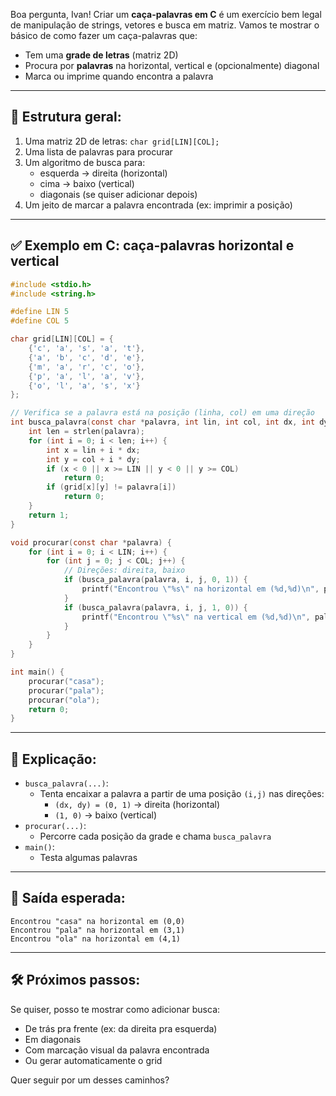 Boa pergunta, Ivan! Criar um **caça-palavras em C** é um exercício bem legal de manipulação de strings, vetores e busca em matriz. Vamos te mostrar o básico de como fazer um caça-palavras que:

- Tem uma **grade de letras** (matriz 2D)
- Procura por **palavras** na horizontal, vertical e (opcionalmente) diagonal
- Marca ou imprime quando encontra a palavra

---

## 🧠 Estrutura geral:

1. Uma matriz 2D de letras: `char grid[LIN][COL];`
2. Uma lista de palavras para procurar
3. Um algoritmo de busca para:
   - esquerda → direita (horizontal)
   - cima → baixo (vertical)
   - diagonais (se quiser adicionar depois)
4. Um jeito de marcar a palavra encontrada (ex: imprimir a posição)

---

## ✅ Exemplo em C: caça-palavras horizontal e vertical

```c
#include <stdio.h>
#include <string.h>

#define LIN 5
#define COL 5

char grid[LIN][COL] = {
    {'c', 'a', 's', 'a', 't'},
    {'a', 'b', 'c', 'd', 'e'},
    {'m', 'a', 'r', 'c', 'o'},
    {'p', 'a', 'l', 'a', 'v'},
    {'o', 'l', 'a', 's', 'x'}
};

// Verifica se a palavra está na posição (linha, col) em uma direção
int busca_palavra(const char *palavra, int lin, int col, int dx, int dy) {
    int len = strlen(palavra);
    for (int i = 0; i < len; i++) {
        int x = lin + i * dx;
        int y = col + i * dy;
        if (x < 0 || x >= LIN || y < 0 || y >= COL)
            return 0;
        if (grid[x][y] != palavra[i])
            return 0;
    }
    return 1;
}

void procurar(const char *palavra) {
    for (int i = 0; i < LIN; i++) {
        for (int j = 0; j < COL; j++) {
            // Direções: direita, baixo
            if (busca_palavra(palavra, i, j, 0, 1)) {
                printf("Encontrou \"%s\" na horizontal em (%d,%d)\n", palavra, i, j);
            }
            if (busca_palavra(palavra, i, j, 1, 0)) {
                printf("Encontrou \"%s\" na vertical em (%d,%d)\n", palavra, i, j);
            }
        }
    }
}

int main() {
    procurar("casa");
    procurar("pala");
    procurar("ola");
    return 0;
}
```

---

## 🧠 Explicação:

- `busca_palavra(...)`:
  - Tenta encaixar a palavra a partir de uma posição `(i,j)` nas direções:
    - `(dx, dy) = (0, 1)` → direita (horizontal)
    - `(1, 0)` → baixo (vertical)
- `procurar(...)`:
  - Percorre cada posição da grade e chama `busca_palavra`
- `main()`:
  - Testa algumas palavras

---

## 📌 Saída esperada:

```
Encontrou "casa" na horizontal em (0,0)
Encontrou "pala" na horizontal em (3,1)
Encontrou "ola" na horizontal em (4,1)
```

---

## 🛠️ Próximos passos:

Se quiser, posso te mostrar como adicionar busca:

- De trás pra frente (ex: da direita pra esquerda)
- Em diagonais
- Com marcação visual da palavra encontrada
- Ou gerar automaticamente o grid

Quer seguir por um desses caminhos?
